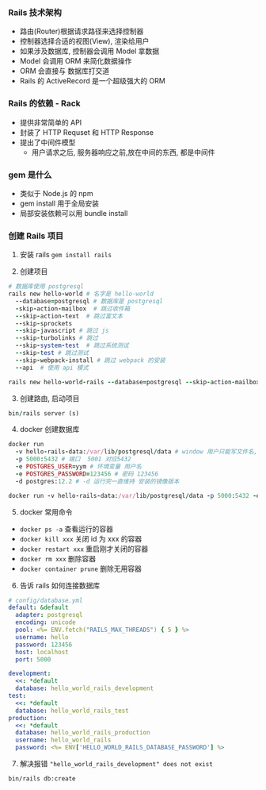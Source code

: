 ### Rails 技术架构

- 路由(Router)根据请求路径来选择控制器
- 控制器选择合适的视图(View), 渲染给用户
- 如果涉及数据库, 控制器会调用 Model 拿数据
- Model 会调用 ORM 来简化数据操作
- ORM 会直接与 数据库打交道
- Rails 的 ActiveRecord 是一个超级强大的 ORM

### Rails 的依赖 - Rack

- 提供非常简单的 API
- 封装了 HTTP Requset 和 HTTP Response
- 提出了中间件模型
  - 用户请求之后, 服务器响应之前,放在中间的东西, 都是中间件

### gem 是什么

- 类似于 Node.js 的 npm
- gem install 用于全局安装
- 局部安装依赖可以用 bundle install

### 创建 Rails 项目

1. 安装 rails `gem install rails`

2. 创建项目

```rb
# 数据库使用 postgresql
rails new hello-world # 名字是 hello-world
  --database=postgresql # 数据库是 postgresql
  -skip-action-mailbox  # 跳过收件箱
  --skip-action-text  # 跳过富文本
  --skip-sprockets
  --skip-javascript # 跳过 js
  --skip-turbolinks # 跳过
  --skip-system-test  # 跳过系统测试
  --skip-test # 跳过测试
  --skip-webpack-install # 跳过 webpack 的安装
  --api  # 使用 api 模式

rails new hello-world-rails --database=postgresql --skip-action-mailbox --skip-action-text --skip-sprockets --skip-javascript --skip-turbolinks --skip-system-test --skip-test --api --skip-webpack-install
```

3. 创建路由, 启动项目

```rb
bin/rails server (s)
```

4. docker 创建数据库

```rb
docker run
  -v hello-rails-data:/var/lib/postgresql/data # window 用户只能写文件名, 其他mac等写绝对路径  : 后面是数据库的绝对路径 映射
  -p 5000:5432 # 端口  5001 对应5432
  -e POSTGRES_USER=yym # 环境变量 用户名
  -e POSTGRES_PASSWORD=123456 # 密码 123456
  -d postgres:12.2 # -d 运行完一直维持 安装的镜像版本

docker run -v hello-rails-data:/var/lib/postgresql/data -p 5000:5432 -e POSTGRES_USER=hello -e POSTGRES_PASSWORD=123456 -d postgres:12.2
```

5. docker 常用命令

- `docker ps -a` 查看运行的容器
- `docker kill xxx` 关闭 id 为 xxx 的容器
- `docker restart xxx` 重启刚才关闭的容器
- `docker rm xxx` 删除容器
- `docker container prune` 删除无用容器

6. 告诉 rails 如何连接数据库

```yml
# config/database.yml
default: &default
  adapter: postgresql
  encoding: unicode
  pool: <%= ENV.fetch("RAILS_MAX_THREADS") { 5 } %>
  username: hello
  password: 123456
  host: localhost
  port: 5000

development:
  <<: *default
  database: hello_world_rails_development
test:
  <<: *default
  database: hello_world_rails_test
production:
  <<: *default
  database: hello_world_rails_production
  username: hello_world_rails
  password: <%= ENV['HELLO_WORLD_RAILS_DATABASE_PASSWORD'] %>

```

7. 解决报错 `"hello_world_rails_development" does not exist`

```
bin/rails db:create
```

